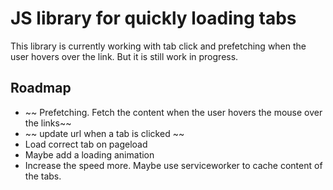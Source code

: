 
# JS library for quickly loading tabs

This library is currently working with tab click and prefetching when the user hovers over the link.
But it is still work in progress.

## Roadmap
- ~~ Prefetching. Fetch the content when the user hovers the mouse over the links~~
- ~~ update url when a tab is clicked ~~
- Load correct tab on pageload
- Maybe add a loading animation
- Increase the speed more. Maybe use serviceworker to cache content of the tabs.

